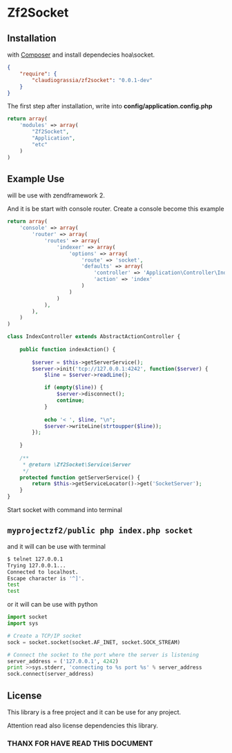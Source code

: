 # Zf2Socket

## Installation
with [Composer](http://getcompoer.org) and install dependecies hoa\socket.

```json
{
    "require": {
        "claudiograssia/zf2socket": "0.0.1-dev"
    }
}
```

The first step after installation, write into **config/application.config.php**
```php
return array(
    'modules' => array(
        "Zf2Socket",
        "Application",
        "etc"
    )
)
```

## Example Use
will be use with zendframework 2.

And it is be start with console router.
Create a console become this example
```php
return array(
    'console' => array(
        'router' => array(
            'routes' => array(
                'indexer' => array(
                    'options' => array(
                        'route' => 'socket',
                        'defaults' => array(
                            'controller' => 'Application\Controller\Index',
                            'action' => 'index'
                        )
                    )
                )
            ),
        ),
    )
)
````

```php
class IndexController extends AbstractActionController {
    
    public function indexAction() {
        
        $server = $this->getServerService();
        $server->init('tcp://127.0.0.1:4242', function($server) {
            $line = $server->readLine();

            if (empty($line)) {
                $server->disconnect();
                continue;
            }
    
            echo '< ', $line, "\n";
            $server->writeLine(strtoupper($line));
        });
        
    }
    
    /**
     * @return \Zf2Socket\Service\Server
     */
    protected function getServerService() {
        return $this->getServiceLocator()->get('SocketServer');
    }
}
```
Start socket with command into terminal
## `myprojectzf2/public php index.php socket`

and it will can be use with terminal 
```sh
$ telnet 127.0.0.1
Trying 127.0.0.1...
Connected to localhost.
Escape character is '^]'.
test
test
```

or it will can be use with python
```py
import socket
import sys

# Create a TCP/IP socket
sock = socket.socket(socket.AF_INET, socket.SOCK_STREAM)

# Connect the socket to the port where the server is listening
server_address = ('127.0.0.1', 4242)
print >>sys.stderr, 'connecting to %s port %s' % server_address
sock.connect(server_address)
```
## License
This library is a free project and it can be use for any project.

Attention read also license dependencies this library.

### THANX FOR HAVE READ THIS DOCUMENT
